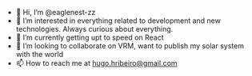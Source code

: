 - 👋 Hi, I’m @eaglenest-zz
- 👀 I’m interested in everything related to development and new technologies. Always curious about everything.
- 🌱 I’m currently getting upt to speed on React
- 💞️ I’m looking to collaborate on VRM, want to publish my solar system with the world
- 📫 How to reach me at hugo.hribeiro@gmail.com

<!---
eaglenest-zz/eaglenest-zz is a ✨ special ✨ repository because its `README.md` (this file) appears on your GitHub profile.
You can click the Preview link to take a look at your changes.
--->
